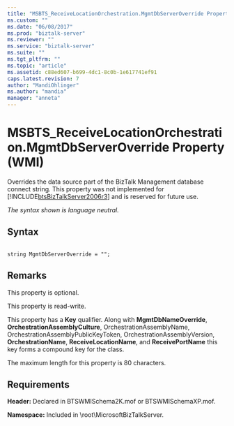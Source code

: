 ```yaml
---
title: "MSBTS_ReceiveLocationOrchestration.MgmtDbServerOverride Property (WMI) | Microsoft Docs"
ms.custom: ""
ms.date: "06/08/2017"
ms.prod: "biztalk-server"
ms.reviewer: ""
ms.service: "biztalk-server"
ms.suite: ""
ms.tgt_pltfrm: ""
ms.topic: "article"
ms.assetid: c88ed607-b699-4dc1-8c0b-1e617741ef91
caps.latest.revision: 7
author: "MandiOhlinger"
ms.author: "mandia"
manager: "anneta"
---
```

# MSBTS_ReceiveLocationOrchestration.MgmtDbServerOverride Property (WMI)
Overrides the data source part of the BizTalk Management database connect string. This property was not implemented for [!INCLUDE[btsBizTalkServer2006r3](../includes/btsbiztalkserver2006r3-md.md)] and is reserved for future use.  
  
 *The syntax shown is language neutral.*  
  
## Syntax  
  
```  
  
string MgmtDbServerOverride = "";  
```  
  
## Remarks  
 This property is optional.  
  
 This property is read-write.  
  
 This property has a **Key** qualifier. Along with **MgmtDbNameOverride**, **OrchestrationAssemblyCulture**, OrchestrationAssemblyName, OrchestrationAssemblyPublicKeyToken, OrchestrationAssemblyVersion, **OrchestrationName**, **ReceiveLocationName**, and **ReceivePortName** this key forms a compound key for the class.  
  
 The maximum length for this property is 80 characters.  
  
## Requirements  
 **Header:** Declared in BTSWMISchema2K.mof or BTSWMISchemaXP.mof.  
  
 **Namespace:** Included in \root\MicrosoftBizTalkServer.